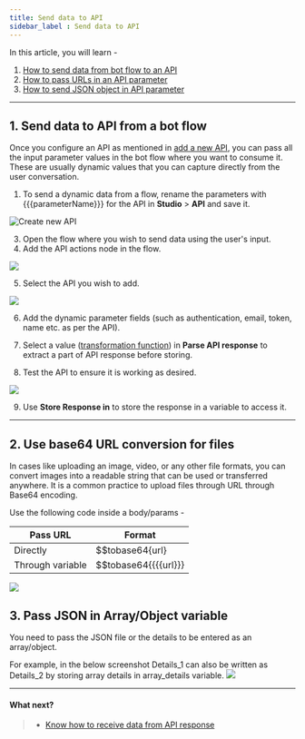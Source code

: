 ```yaml
---
title: Send data to API 
sidebar_label : Send data to API
---
```

In this article, you will learn -
1. [How to send data from bot flow to an API](#1)
2. [How to pass URLs in an API parameter](#2)
3. [How to send JSON object in API parameter](#3)

---
## <a name="1"></a>1. Send data to API from a bot flow
Once you configure an API as mentioned in [add a new API](./add-api), you can pass all the input parameter values in the bot flow where you want to consume it. These are usually dynamic values that you can capture directly from the user conversation. 
1. To send a dynamic data from a flow, rename the parameters with {{{parameterName}}} for the API in **Studio** > **API** and save it.

![Create new API](https://cdn.yellowmessenger.com/UOsO4KlWdRZf1623865589545.png)

3. Open the flow where you wish to send data using the user's input.
4. Add the API actions node in the flow.

![](https://i.imgur.com/AfLDOBK.png)

5. Select the API you wish to add.

![](https://i.imgur.com/iSBQmEu.png)

6. Add the dynamic parameter fields (such as authentication, email, token, name etc. as per the API).
7. Select a value ([transformation function](https://docs.yellow.ai/docs/platform_concepts/studio/api/transformation-function)) in **Parse API response** to extract a part of API response before storing.

8. Test the API to ensure it is working as desired.

![](https://i.imgur.com/Qu6rfqB.png)

9.  Use **Store Response in** to store the response in a variable to access it.
---  

## <a name="2"></a>2. Use base64 URL conversion for files
In cases like uploading an image, video, or any other file formats, you can convert images into a readable string that can be used or transferred anywhere. It is a common practice to upload files through URL through Base64 encoding.

Use the following code inside a body/params -

| Pass URL  | Format |
|-- | --|
Directly | $$tobase64{url}
Through variable | $$tobase64{{{{url}}}

![](https://i.imgur.com/SRHt8OM.png)


## <a name="3"></a>3. Pass JSON in Array/Object variable

You need to pass the JSON file or the details to be entered as an array/object.

For example, in the below screenshot Details_1 can also be written as Details_2 by storing array details in array_details variable.
![](https://i.imgur.com/3aY0MXY.png)

--- 

#### What next?
> * [Know how to receive data from API response](receive-data.md)